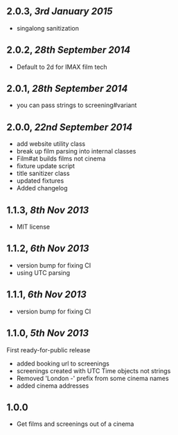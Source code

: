 ## 2.0.3, _3rd January 2015_

- singalong sanitization

## 2.0.2, _28th September 2014_

- Default to 2d for IMAX film tech

## 2.0.1, _28th September 2014_

- you can pass strings to screening#variant

## 2.0.0, _22nd September 2014_

- add website utility class
- break up film parsing into internal classes
- Film#at builds films not cinema
- fixture update script
- title sanitizer class
- updated fixtures
- Added changelog

## 1.1.3, _8th Nov 2013_

- MIT license

## 1.1.2, _6th Nov 2013_

- version bump for fixing CI
- using UTC parsing

## 1.1.1, _6th Nov 2013_

- version bump for fixing CI

## 1.1.0, _5th Nov 2013_

First ready-for-public release

- added booking url to screenings
- screenings created with UTC Time objects not strings
- Removed 'London -' prefix from some cinema names
- added cinema addresses

## 1.0.0

- Get films and screenings out of a cinema
